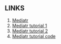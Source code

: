 ## LINKS
1. [Mediatr](https://github.com/jbogard/MediatR)
2. [Mediatr tutorial 1](https://medium.com/@ducmeit/net-core-using-cqrs-pattern-with-mediatr-part-1-55557e90931b)
3. [Mediatr tutorial 2](https://medium.com/@ducmeit/net-core-using-cqrs-pattern-with-mediatr-part-2-cc55763e83f0)
4. [Mediatr tutorial code](https://github.com/ducmeit1/cqrswithmediatr)


